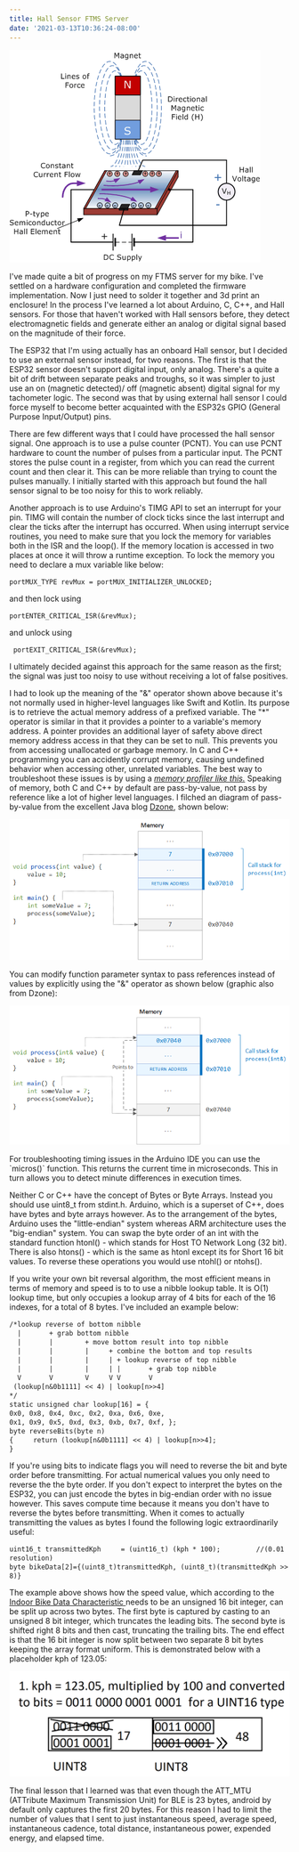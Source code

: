 ```yaml
---
title: Hall Sensor FTMS Server
date: '2021-03-13T10:36:24-08:00'
---
```

![Hall Sensor](/assets/images/hall.gif)

I've made quite a bit of progress on my FTMS server for my bike.  I've settled on a hardware configuration and completed the firmware implementation.  Now I just need to solder it together and 3d print an enclosure!  In the process I've learned a lot about Arduino, C, C++, and Hall sensors.  For those that haven't worked with Hall sensors before, they detect electromagnetic fields and generate either an analog or digital signal based on the magnitude of their force.

The ESP32 that I'm using actually has an onboard Hall sensor, but I decided to use an external sensor instead, for two reasons.  The first is that the ESP32 sensor doesn't support digital input, only analog.  There's a quite a bit of drift between separate peaks and troughs, so it was simpler to just use an on (magnetic detected)/ off (magnetic absent) digital signal for my tachometer logic.  The second was that by using external hall sensor I could force myself to become better acquainted with the ESP32s GPIO (General Purpose Input/Output) pins.

There are few different ways that I could have processed the hall sensor signal.  One approach is to use a pulse counter (PCNT).  You can use PCNT hardware to count the number of pulses from a particular input.  The PCNT stores the pulse count in a register, from which you can read the current count and then clear it. This can be more reliable than trying to count the pulses manually.  I initially started with this approach but found the hall sensor signal to be too noisy for this to work reliably.  

Another approach is to use Arduino's TIMG API to set an interrupt for your pin.  TIMG will contain the number of clock ticks since the last interrupt and clear the ticks after the interrupt has occurred. When using interrupt service routines, you need to make sure that you lock the memory for variables both in the ISR and the loop().  If the memory location is accessed in two places at once it will throw a runtime exception.  To lock the memory you need to declare a mux variable like below:

```
portMUX_TYPE revMux = portMUX_INITIALIZER_UNLOCKED;
```

and then lock using

```
portENTER_CRITICAL_ISR(&revMux);
```

 and unlock using

```
 portEXIT_CRITICAL_ISR(&revMux);
```

I ultimately decided against this approach for the same reason as the first; the signal was just too noisy to use without receiving a lot of false positives. 

I had to look up the meaning of the "\&" operator shown above because it's not normally used in higher-level languages like Swift and Kotlin.  Its purpose is to retrieve the actual memory address of a prefixed variable. The "\*" operator is similar in that it provides a pointer to a variable's memory address.  A pointer provides an additional layer of safety above direct memory address access in that they can be set to null.  This prevents you from accessing unallocated or garbage memory. In C and C++ programming you can accidently corrupt memory, causing undefined behavior when accessing other, unrelated variables.  The best way to troubleshoot these issues is by using a _[memory profiler like this.](http://www.secretlabs.de/projects/memprof/)_  Speaking of memory, both C and C++ by default are pass-by-value, not pass by reference like a lot of higher level languages.  I filched an diagram of pass-by-value from the excellent Java blog [Dzone](https://dzone.com/articles/pass-by-value-vs-reference-in-java), shown below:

![Pass by value](/assets/images/pass-by-value.png)

You can modify function parameter syntax to pass references instead of values by explicitly using the "\&" operator as shown below (graphic also from Dzone):

![Pass by reference](/assets/images/pass-by-reference.png)

For troubleshooting timing issues in the  Arduino IDE you can use the \`micros()\` function.  This returns the current time in microseconds.  This in turn allows you to detect minute differences in execution times.

Neither C or C++ have the concept of Bytes or Byte Arrays.  Instead you should use uint8_t from stdint.h.  Arduino, which is a superset of C++, does have bytes and byte arrays however.  As to the arrangement of the bytes, Arduino uses the "little-endian" system whereas ARM architecture uses the "big-endian" system. You can swap the byte order of an int with the standard function htonl() - which stands for Host TO Network Long (32 bit). There is also htons() - which is the same as htonl except its for Short 16 bit values.  To reverse these operations you would use ntohl() or ntohs().

If you write your own bit reversal algorithm, the most efficient means in terms of memory and speed is to to use a nibble lookup table.  It is O(1) lookup time, but only occupies a lookup array of 4 bits for each of the 16 indexes, for a total of 8 bytes.  I've included an example below:

```
/*lookup reverse of bottom nibble
  |       + grab bottom nibble
  |       |        + move bottom result into top nibble
  |       |        |     + combine the bottom and top results 
  |       |        |     | + lookup reverse of top nibble
  |       |        |     | |       + grab top nibble
  V       V        V     V V       V
 (lookup[n&0b1111] << 4) | lookup[n>>4]
*/
static unsigned char lookup[16] = {
0x0, 0x8, 0x4, 0xc, 0x2, 0xa, 0x6, 0xe,
0x1, 0x9, 0x5, 0xd, 0x3, 0xb, 0x7, 0xf, };
byte reverseBits(byte n) 
{     return (lookup[n&0b1111] << 4) | lookup[n>>4];
}
```

If you're using bits to indicate flags you will need to reverse the bit and byte order before transmitting. For actual numerical values you only need to reverse the the byte order.  If you don't expect to interpret the bytes on the ESP32, you can just encode the bytes in big-endian order with no issue however.  This saves compute time because it means you don't have to reverse the bytes before transmitting.  When it comes to actually transmitting the values as bytes I found the following logic extraordinarily useful:

```
uint16_t transmittedKph     = (uint16_t) (kph * 100);         //(0.01 resolution)
byte bikeData[2]={(uint8_t)transmittedKph, (uint8_t)(transmittedKph >> 8)}
```

The example above shows how the speed value, which according to the [Indoor Bike Data Characteristic ](https://www.bluetooth.com/wp-content/uploads/Sitecore-Media-Library/Gatt/Xml/Characteristics/org.bluetooth.characteristic.indoor_bike_data.xml) needs to be an unsigned 16 bit integer, can be split up across two bytes.  The first byte is captured by casting to an unsigned 8 bit integer, which truncates the leading bits.  The second byte is shifted right 8 bits and then cast, truncating the trailing bits.  The end effect is that the 16 bit integer is now split between two separate 8 bit bytes keeping the array format uniform.  This is demonstrated below with a placeholder kph of 123.05:

![Byte segmentation](/assets/images/byteSegmentation.png)

The final lesson that I learned was that even though the ATT_MTU (ATTribute Maximum Transmission Unit) for BLE is 23 bytes, android by default only captures the first 20 bytes.  For this reason I had to limit the number of values that I sent to just instantaneous speed, average speed, instantaneous cadence,  total distance, instantaneous power, expended energy, and elapsed time.
